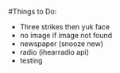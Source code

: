 
#Things to Do: 

- Three strikes then yuk face
- no image if image not found
- newspaper (snooze new)
- radio (ihearradio api)
- testing

